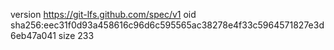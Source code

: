 version https://git-lfs.github.com/spec/v1
oid sha256:eec31f0d93a458616c96d6c595565ac38278e4f33c5964571827e3d6eb47a041
size 233
